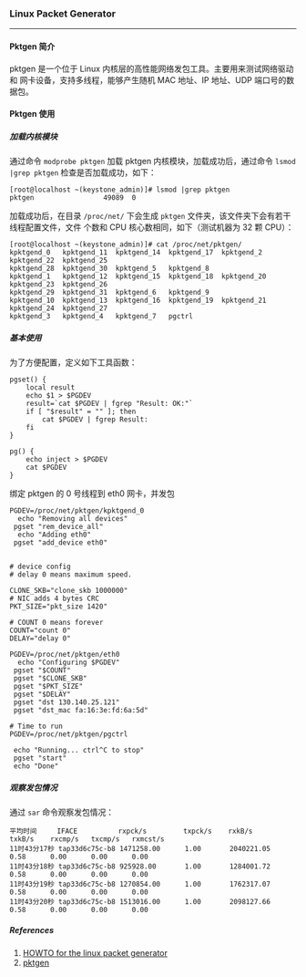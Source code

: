 ### Linux Packet Generator

----

#### Pktgen 简介

  pktgen 是一个位于 Linux 内核层的高性能网络发包工具。主要用来测试网络驱动和
网卡设备，支持多线程，能够产生随机 MAC 地址、IP 地址、UDP 端口号的数据包。

#### Pktgen 使用

##### 加载内核模块

  通过命令 `modprobe pktgen` 加载 pktgen 内核模块，加载成功后，通过命令 `lsmod |grep pktgen`
检查是否加载成功，如下：

```
[root@localhost ~(keystone_admin)]# lsmod |grep pktgen
pktgen                 49089  0
```
 
  加载成功后，在目录 `/proc/net/` 下会生成 `pktgen` 文件夹，该文件夹下会有若干线程配置文件，文件
个数和 CPU 核心数相同，如下（测试机器为 32 颗 CPU）：

```
[root@localhost ~(keystone_admin)]# cat /proc/net/pktgen/
kpktgend_0   kpktgend_11  kpktgend_14  kpktgend_17  kpktgend_2   kpktgend_22  kpktgend_25  
kpktgend_28  kpktgend_30  kpktgend_5   kpktgend_8
kpktgend_1   kpktgend_12  kpktgend_15  kpktgend_18  kpktgend_20  kpktgend_23  kpktgend_26  
kpktgend_29  kpktgend_31  kpktgend_6   kpktgend_9
kpktgend_10  kpktgend_13  kpktgend_16  kpktgend_19  kpktgend_21  kpktgend_24  kpktgend_27  
kpktgend_3   kpktgend_4   kpktgend_7   pgctrl
```

##### 基本使用

  为了方便配置，定义如下工具函数：

```
pgset() {
	local result
	echo $1 > $PGDEV
	result=`cat $PGDEV | fgrep "Result: OK:"`
	if [ "$result" = "" ]; then
		cat $PGDEV | fgrep Result:
	fi
}

pg() {
	echo inject > $PGDEV
	cat $PGDEV
}
```

  绑定 pktgen 的 0 号线程到 eth0 网卡，并发包

```
PGDEV=/proc/net/pktgen/kpktgend_0
  echo "Removing all devices"
 pgset "rem_device_all"
  echo "Adding eth0"
 pgset "add_device eth0"


# device config
# delay 0 means maximum speed.

CLONE_SKB="clone_skb 1000000"
# NIC adds 4 bytes CRC
PKT_SIZE="pkt_size 1420"

# COUNT 0 means forever
COUNT="count 0"
DELAY="delay 0"

PGDEV=/proc/net/pktgen/eth0
  echo "Configuring $PGDEV"
 pgset "$COUNT"
 pgset "$CLONE_SKB"
 pgset "$PKT_SIZE"
 pgset "$DELAY"
 pgset "dst 130.140.25.121"
 pgset "dst_mac fa:16:3e:fd:6a:5d"

# Time to run
PGDEV=/proc/net/pktgen/pgctrl

 echo "Running... ctrl^C to stop"
 pgset "start"
 echo "Done"
```

##### 观察发包情况

  通过 `sar` 命令观察发包情况：

```
平均时间     IFACE   	    rxpck/s   	    txpck/s    rxkB/s         txkB/s    rxcmp/s   txcmp/s   rxmcst/s
11时43分17秒 tap33d6c75c-b8 1471258.00      1.00       2040221.05      0.58      0.00      0.00      0.00
11时43分18秒 tap33d6c75c-b8 925928.00       1.00       1284001.72      0.58      0.00      0.00      0.00
11时43分19秒 tap33d6c75c-b8 1270854.00      1.00       1762317.07      0.58      0.00      0.00      0.00
11时43分20秒 tap33d6c75c-b8 1513016.00      1.00       2098127.66      0.58      0.00      0.00      0.00
```

##### References

1. [HOWTO for the linux packet generator](https://www.kernel.org/doc/Documentation/networking/pktgen.txt)
2. [pktgen](https://wiki.linuxfoundation.org/networking/pktgen)
